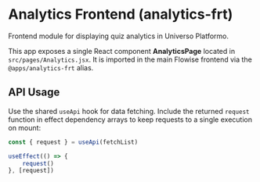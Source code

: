 # Analytics Frontend (analytics-frt)

Frontend module for displaying quiz analytics in Universo Platformo.

This app exposes a single React component **AnalyticsPage** located in `src/pages/Analytics.jsx`.
It is imported in the main Flowise frontend via the `@apps/analytics-frt` alias.

## API Usage

Use the shared `useApi` hook for data fetching. Include the returned `request` function in effect dependency arrays to keep requests to a single execution on mount:

```javascript
const { request } = useApi(fetchList)

useEffect(() => {
    request()
}, [request])
```
